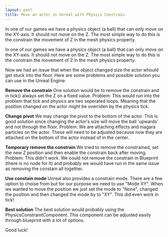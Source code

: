 ```yaml
---
layout: post
title: Move an actor in Unreal with Physics Constrain
---
```


In one of our games we have a physics object (a ball) that can only move on the XY-axis. It should not move on the Z. The most simple way to do this is the constrain the movement of Z in the mesh physics property.

<!--break-->

In one of our games we have a physics object (a ball) that can only move on the XY-axis. It should not move on the Z. The most simple way to do this is the constrain the movement of Z in the mesh physics property.

Now we had an issue that when the object changed size the actor whould get stuck into the floor. Here are some problems and possible solution you can use in the Unreal Engine:

**Remove the constrain**
One solution would be to remove the constrain and in tick() always set the Z on a fixed value.
Problem: This would run into the problem that tick and physics are two seperated loops. Meaning that the position changed on the actor might be overriden by the physics tick.
 
 **Change pivot**
 We may change the pivot to the bottom of the actor. This is good solution since changing the actor's size will move the ball 'upwards' and not through the floor.
 Problem: We are attaching effects and niagara particles on the actor. These will need to be adjusted because now they are attached on the bottom of the actor instead of in the center.

 **Temporary remove the constrain**
 We tried to remove the constrained, set the new Z position and then enable the constrain back after moving.
 Problem: This didn't work. We could not remove the constrain in Blueprint (there is no node for it) and probably we would have run in the same issue as removing the constain all together.

 **Use constain mode**
 Unreal also provides a constrain mode. There are a few option to choise from but for our purpose we need to use "Mode XY". When we wanted to move the position we just set the mode to "None", changed the position and then changed the mode by to "XY". This did even work in tick!

 **Best solution**
 The best solution would probably using the PhysicsConstraintComponent. This component can be adjusted easily through blueprint with a lot of options.

 Good luck!
